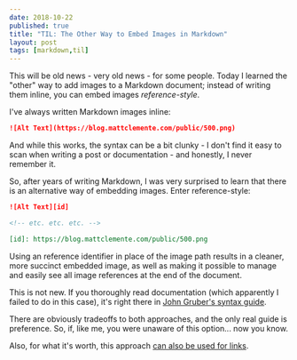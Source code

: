 ```yaml
---
date: 2018-10-22
published: true
title: "TIL: The Other Way to Embed Images in Markdown"
layout: post
tags: [markdown,til]
---
```

This will be old news - very old news - for some people. Today I learned the "other" way to add images to a Markdown document; instead of writing them inline, you can embed images *reference-style*.
<!--more-->

I've always written Markdown images inline:

```markdown
![Alt Text](https://blog.mattclemente.com/public/500.png)
```

And while this works, the syntax can be a bit clunky - I don't find it easy to scan when writing a post or documentation - and honestly, I never remember it.

So, after years of writing Markdown, I was very surprised to learn that there is an alternative way of embedding images. Enter reference-style:

```markdown
![Alt Text][id]

<!-- etc. etc. etc. -->

[id]: https://blog.mattclemente.com/public/500.png
```

Using an reference identifier in place of the image path results in a cleaner, more succinct embedded image, as well as making it possible to manage and easily see all image references at the end of the document.

This is not new. If you thoroughly read documentation (which apparently I failed to do in this case), it's right there in [John Gruber's syntax guide](https://daringfireball.net/projects/markdown/syntax#img).

There are obviously tradeoffs to both approaches, and the only real guide is preference. So, if, like me, you were unaware of this option... now you know.

Also, for what it's worth, this approach [can also be used for links](https://daringfireball.net/projects/markdown/syntax#link).